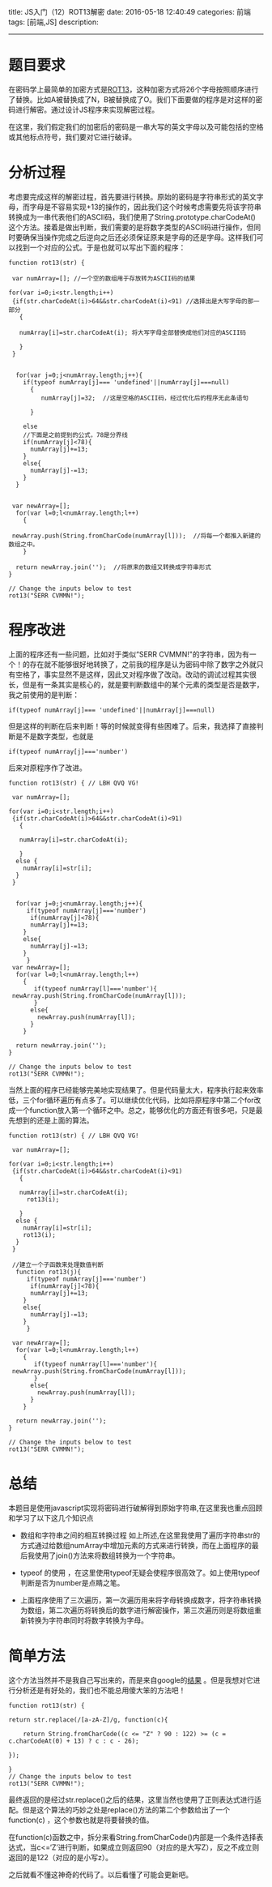 title:    JS入门（12）ROT13解密
date: 2016-05-18 12:40:49 
categories: 前端
tags: [前端,JS] 
description: 

---

# 题目要求
在密码学上最简单的加密方式是[ROT13](https://en.wikipedia.org/wiki/ROT13)，这种加密方式将26个字母按照顺序进行了替换。比如A被替换成了N，B被替换成了O。我们下面要做的程序是对这样的密码进行解密。通过设计JS程序来实现解密过程。

<!--more-->

在这里，我们假定我们的加密后的密码是一串大写的英文字母以及可能包括的空格或其他标点符号，我们要对它进行破译。

# 分析过程
考虑要完成这样的解密过程，首先要进行转换。原始的密码是字符串形式的英文字母，而字母是不容易实现+13的操作的，因此我们这个时候考虑需要先将该字符串转换成为一串代表他们的ASCII码，我们使用了String.prototype.charCodeAt() 这个方法。接着是做出判断，我们需要的是将数字类型的ASCII码进行操作，但同时要确保当操作完成之后逆向之后还必须保证原来是字母的还是字母。这样我们可以找到一个对应的公式。于是也就可以写出下面的程序：


	function rot13(str) {
	
	 var numArray=[]; //一个空的数组用于存放转为ASCII码的结果
	 
	for(var i=0;i<str.length;i++)
	 {if(str.charCodeAt(i)>64&&str.charCodeAt(i)<91) //选择出是大写字母的那一部分
	   {
	    
	   numArray[i]=str.charCodeAt(i); 将大写字母全部替换成他们对应的ASCII码
	     
	   }
	 }
	  
	 
	  for(var j=0;j<numArray.length;j++){
	    if(typeof numArray[j]=== 'undefined'||numArray[j]===null)
	      {
	         numArray[j]=32;  //这是空格的ASCII码，经过优化后的程序无此条语句
	        
	      }

	    else
		//下面是之前提到的公式，78是分界线
	    if(numArray[j]<78){
	      numArray[j]+=13;
	    }
	    else{
	      numArray[j]-=13;
	    }
	  }
	 
	
	 var newArray=[];
	  for(var l=0;l<numArray.length;l++)
	    {
	      
	 newArray.push(String.fromCharCode(numArray[l]));  //将每一个都推入新建的数组之中。
	    }
	  
	  return newArray.join('');  //将原来的数组又转换成字符串形式
	}
	
	// Change the inputs below to test
	rot13("SERR CVMMN!");

# 程序改进
上面的程序还有一些问题，比如对于类似“SERR CVMMN!"的字符串，因为有一个！的存在就不能够很好地转换了，之前我的程序是认为密码中除了数字之外就只有空格了，事实显然不是这样，因此又对程序做了改动。改动的调试过程其实很长，但是有一条其实是核心的，就是要判断数组中的某个元素的类型是否是数字，我之前使用的是判断：

 	if(typeof numArray[j]=== 'undefined'||numArray[j]===null)

但是这样的判断在后来判断！等的时候就变得有些困难了。后来，我选择了直接判断是不是数字类型，也就是

	if(typeof numArray[j]==='number')

后来对原程序作了改进。
	
	function rot13(str) { // LBH QVQ VG!
	
	 var numArray=[];
	 
	for(var i=0;i<str.length;i++)
	 {if(str.charCodeAt(i)>64&&str.charCodeAt(i)<91)
	   {
	    
	   numArray[i]=str.charCodeAt(i);
	     
	   }
	  else {
	    numArray[i]=str[i];
	  }
	 }
	  
	 
	  for(var j=0;j<numArray.length;j++){
	     if(typeof numArray[j]==='number')
		  if(numArray[j]<78){
	      numArray[j]+=13;
	    }
	    else{
	      numArray[j]-=13;
	    }
	     }
	 var newArray=[];
	  for(var l=0;l<numArray.length;l++)
	    {
	       if(typeof numArray[l]==='number'){
	 newArray.push(String.fromCharCode(numArray[l]));
	       }
	      else{
	        newArray.push(numArray[l]);
	      }
	    }
	  
	  return newArray.join('');
	}
	
	// Change the inputs below to test
	rot13("SERR CVMMN!");


当然上面的程序已经能够完美地实现结果了。但是代码量太大，程序执行起来效率低，三个for循环遍历有点多了。可以继续优化代码，比如将原程序中第二个for改成一个function放入第一个循环之中。总之，能够优化的方面还有很多吧，只是最先想到的还是上面的算法。

	function rot13(str) { // LBH QVQ VG!
	
	 var numArray=[];
	 
	for(var i=0;i<str.length;i++)
	 {if(str.charCodeAt(i)>64&&str.charCodeAt(i)<91)
	   {
	    
	   numArray[i]=str.charCodeAt(i);
         rot13(i);
	     
	   }
	  else {
	    numArray[i]=str[i];
        rot13(i);
	  }
	 }
	  
	 //建立一个子函数来处理数值判断
	  function rot13(j){
	     if(typeof numArray[j]==='number')
		  if(numArray[j]<78){
	      numArray[j]+=13;
	    }
	    else{
	      numArray[j]-=13;
	    }
	     }
  
	 var newArray=[];
	  for(var l=0;l<numArray.length;l++)
	    {
	       if(typeof numArray[l]==='number'){
	 newArray.push(String.fromCharCode(numArray[l]));
	       }
	      else{
	        newArray.push(numArray[l]);
	      }
	    }
	  
	  return newArray.join('');
	}
	
	// Change the inputs below to test
	rot13("SERR CVMMN!");

# 总结

本题目是使用javascript实现将密码进行破解得到原始字符串,在这里我也重点回顾和学习了以下这几个知识点

-  数组和字符串之间的相互转换过程 如上所述,在这里我使用了遍历字符串str的方式通过给数组numArray中增加元素的方式来进行转换，而在上面程序的最后我使用了join()方法来将数组转换为一个字符串。

- typeof 的使用 ，在这里使用typeof无疑会使程序很高效了。如上使用typeof判断是否为number是点睛之笔。

-  上面程序使用了三次遍历，第一次遍历用来将字母转换成数字，将字符串转换为数组，第二次遍历将转换后的数字进行解密操作，第三次遍历则是将数组重新转换为字符串同时将数字转换为字母。

# 简单方法

这个方法当然并不是我自己写出来的，而是来自google的[结果](https://dzone.com/articles/rot13-javascript-function) 。但是我想对它进行分析还是有好处的，我们也不能总用傻大笨的方法吧！

	function rot13(str) { 

	return str.replace(/[a-zA-Z]/g, function(c){

		return String.fromCharCode((c <= "Z" ? 90 : 122) >= (c = c.charCodeAt(0) + 13) ? c : c - 26);

	});

	}
	// Change the inputs below to test
	rot13("SERR CVMMN!");

最终返回的是经过str.replace()之后的结果，这里当然也使用了正则表达式进行适配。但是这个算法的巧妙之处是replace()方法的第二个参数给出了一个function(c) ，这个参数也就是将要替换的值。

在function(c)函数之中，拆分来看String.fromCharCode()内部是一个条件选择表达式，当c<=‘Z’进行判断，如果成立则返回90（对应的是大写Z），反之不成立则返回的是122（对应的是小写z）。

之后就看不懂这神奇的代码了。以后看懂了可能会更新吧。